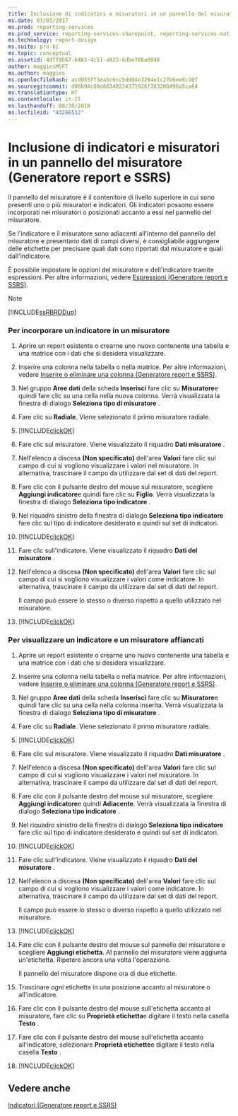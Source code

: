 ```yaml
---
title: Inclusione di indicatori e misuratori in un pannello del misuratore (Generatore report e SSRS) | Microsoft Docs
ms.date: 03/01/2017
ms.prod: reporting-services
ms.prod_service: reporting-services-sharepoint, reporting-services-native
ms.technology: report-design
ms.suite: pro-bi
ms.topic: conceptual
ms.assetid: 4dff9b67-b483-4c51-a822-6dbe706a6840
author: maggiesMSFT
ms.author: maggies
ms.openlocfilehash: acd055ff3ea5c6cc5dd04e3294e1c2fb6ee8c30f
ms.sourcegitcommit: d96b94c60d88340224371926f283200496a5ca64
ms.translationtype: HT
ms.contentlocale: it-IT
ms.lasthandoff: 08/30/2018
ms.locfileid: "43266512"
---
```

# <a name="include-indicators-and-gauges-in-a-gauge-panel-report-builder-and-ssrs"></a>Inclusione di indicatori e misuratori in un pannello del misuratore (Generatore report e SSRS)
  Il pannello del misuratore è il contenitore di livello superiore in cui sono presenti uno o più misuratori e indicatori. Gli indicatori possono essere incorporati nei misuratori o posizionati accanto a essi nel pannello del misuratore.  
  
 Se l'indicatore e il misuratore sono adiacenti all'interno del pannello del misuratore e presentano dati di campi diversi, è consigliabile aggiungere delle etichette per precisare quali dati sono riportati dal misuratore e quali dall'indicatore.  
  
 È possibile impostare le opzioni del misuratore e dell'indicatore tramite espressioni. Per altre informazioni, vedere [Espressioni &#40;Generatore report e SSRS&#41;](../../reporting-services/report-design/expressions-report-builder-and-ssrs.md).  
  
> [!NOTE]  
>  [!INCLUDE[ssRBRDDup](../../includes/ssrbrddup-md.md)]  
  
### <a name="to-embed-an-indicator-in-a-gauge"></a>Per incorporare un indicatore in un misuratore  
  
1.  Aprire un report esistente o crearne uno nuovo contenente una tabella e una matrice con i dati che si desidera visualizzare.   
  
2.  Inserire una colonna nella tabella o nella matrice. Per altre informazioni, vedere [Inserire o eliminare una colonna &#40;Generatore report e SSRS&#41;](../../reporting-services/report-design/insert-or-delete-a-column-report-builder-and-ssrs.md).  
  
3.  Nel gruppo **Aree dati** della scheda **Inserisci** fare clic su **Misuratore**e quindi fare clic su una cella nella nuova colonna. Verrà visualizzata la finestra di dialogo **Seleziona tipo di misuratore** .  
  
4.  Fare clic su **Radiale**. Viene selezionato il primo misuratore radiale.  
  
5.  [!INCLUDE[clickOK](../../includes/clickok-md.md)]  
  
6.  Fare clic sul misuratore. Viene visualizzato il riquadro **Dati misuratore** .  
  
7.  Nell'elenco a discesa **(Non specificato)** dell'area **Valori** fare clic sul campo di cui si vogliono visualizzare i valori nel misuratore. In alternativa, trascinare il campo da utilizzare dal set di dati del report.  
  
8.  Fare clic con il pulsante destro del mouse sul misuratore, scegliere **Aggiungi indicatore**e quindi fare clic su **Figlio**. Verrà visualizzata la finestra di dialogo **Seleziona tipo indicatore** .  
  
9. Nel riquadro sinistro della finestra di dialogo **Seleziona tipo indicatore** fare clic sul tipo di indicatore desiderato e quindi sul set di indicatori.  
  
10. [!INCLUDE[clickOK](../../includes/clickok-md.md)]  
  
11. Fare clic sull'indicatore. Viene visualizzato il riquadro **Dati del misuratore** .  
  
12. Nell'elenco a discesa **(Non specificato)** dell'area **Valori** fare clic sul campo di cui si vogliono visualizzare i valori come indicatore. In alternativa, trascinare il campo da utilizzare dal set di dati del report.  
  
     Il campo può essere lo stesso o diverso rispetto a quello utilizzato nel misuratore.  
  
13. [!INCLUDE[clickOK](../../includes/clickok-md.md)]  
  
### <a name="to-show-an-indicator-and-gauge-side-by-side"></a>Per visualizzare un indicatore e un misuratore affiancati  
  
1.  Aprire un report esistente o crearne uno nuovo contenente una tabella e una matrice con i dati che si desidera visualizzare.  
  
2.  Inserire una colonna nella tabella o nella matrice. Per altre informazioni, vedere [Inserire o eliminare una colonna &#40;Generatore report e SSRS&#41;](../../reporting-services/report-design/insert-or-delete-a-column-report-builder-and-ssrs.md).  
  
3.  Nel gruppo **Aree dati** della scheda **Inserisci** fare clic su **Misuratore**e quindi fare clic su una cella nella colonna inserita. Verrà visualizzata la finestra di dialogo **Seleziona tipo di misuratore** .  
  
4.  Fare clic su **Radiale**. Viene selezionato il primo misuratore radiale.  
  
5.  [!INCLUDE[clickOK](../../includes/clickok-md.md)]  
  
6.  Fare clic sul misuratore. Viene visualizzato il riquadro **Dati misuratore** .  
  
7.  Nell'elenco a discesa **(Non specificato)** dell'area **Valori** fare clic sul campo di cui si vogliono visualizzare i valori nel misuratore. In alternativa, trascinare il campo da utilizzare dal set di dati del report.  
  
8.  Fare clic con il pulsante destro del mouse sul misuratore, scegliere **Aggiungi indicatore**e quindi **Adiacente**. Verrà visualizzata la finestra di dialogo **Seleziona tipo indicatore** .  
  
9. Nel riquadro sinistro della finestra di dialogo **Seleziona tipo indicatore** fare clic sul tipo di indicatore desiderato e quindi sul set di indicatori.  
  
10. [!INCLUDE[clickOK](../../includes/clickok-md.md)]  
  
11. Fare clic sull'indicatore. Viene visualizzato il riquadro **Dati del misuratore** .  
  
12. Nell'elenco a discesa **(Non specificato)** dell'area **Valori** fare clic sul campo di cui si vogliono visualizzare i valori come indicatore. In alternativa, trascinare il campo da utilizzare dal set di dati del report.  
  
     Il campo può essere lo stesso o diverso rispetto a quello utilizzato nel misuratore.  
  
13. [!INCLUDE[clickOK](../../includes/clickok-md.md)]  
  
14. Fare clic con il pulsante destro del mouse sul pannello del misuratore e scegliere **Aggiungi etichetta**. Al pannello del misuratore viene aggiunta un'etichetta. Ripetere ancora una volta l'operazione.  
  
     Il pannello del misuratore dispone ora di due etichette.  
  
15. Trascinare ogni etichetta in una posizione accanto al misuratore o all'indicatore.  
  
16. Fare clic con il pulsante destro del mouse sull'etichetta accanto al misuratore, fare clic su **Proprietà etichetta**e digitare il testo nella casella **Testo** .  
  
17. Fare clic con il pulsante destro del mouse sull'etichetta accanto all'indicatore, selezionare **Proprietà etichette**e digitare il testo nella casella **Testo** .  
  
18. [!INCLUDE[clickOK](../../includes/clickok-md.md)]  
  
## <a name="see-also"></a>Vedere anche  
 [Indicatori &#40;Generatore report e SSRS&#41;](../../reporting-services/report-design/indicators-report-builder-and-ssrs.md)  
  
  
